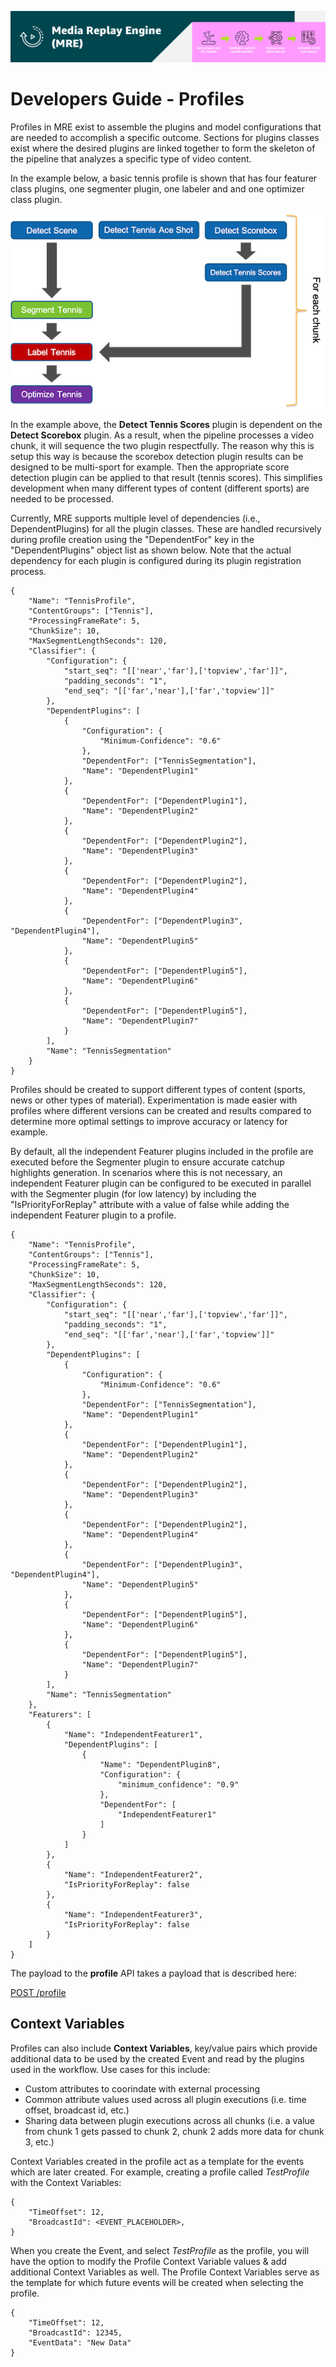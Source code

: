 [![Header](../assets/images/mre-header-1.png)](../../MRE-Developer-Guide.md)

# Developers Guide - Profiles

Profiles in MRE exist to assemble the plugins and model configurations that are needed to accomplish a specific outcome. Sections for plugins classes exist where the desired plugins are linked together to form the skeleton of the pipeline that analyzes a specific type of video content.

In the example below, a basic tennis profile is shown that has four featurer class plugins, one segmenter plugin, one labeler and and one optimizer class plugin.  

![profile-example](../assets/images/devguide-profile-example.png)

In the example above, the **Detect Tennis Scores** plugin is dependent on the **Detect Scorebox** plugin. As a result, when the pipeline processes a video chunk, it will sequence the two plugin respectfully. The reason why this is setup this way is because the scorebox detection plugin results can be designed to be multi-sport for example. Then the appropriate score detection plugin can be applied to that result (tennis scores). This simplifies development when many different types of content (different sports) are needed to be processed.

Currently, MRE supports multiple level of dependencies (i.e., DependentPlugins) for all the plugin classes. These are handled recursively during profile creation using the "DependentFor" key in the "DependentPlugins" object list as shown below. Note that the actual dependency for each plugin is configured during its plugin registration process.

```
{
    "Name": "TennisProfile",
    "ContentGroups": ["Tennis"],
	"ProcessingFrameRate": 5,
	"ChunkSize": 10,
	"MaxSegmentLengthSeconds": 120,
	"Classifier": {
		"Configuration": {
			"start_seq": "[['near','far'],['topview','far']]",
			"padding_seconds": "1",
			"end_seq": "[['far','near'],['far','topview']]"
		},
		"DependentPlugins": [
			{
				"Configuration": {
					"Minimum-Confidence": "0.6"
				},
				"DependentFor": ["TennisSegmentation"],
				"Name": "DependentPlugin1"
			},
			{
				"DependentFor": ["DependentPlugin1"],
				"Name": "DependentPlugin2"
			},
			{
				"DependentFor": ["DependentPlugin2"],
				"Name": "DependentPlugin3"
			},
			{
				"DependentFor": ["DependentPlugin2"],
				"Name": "DependentPlugin4"
			},
			{
				"DependentFor": ["DependentPlugin3", "DependentPlugin4"],
				"Name": "DependentPlugin5"
			},
			{
				"DependentFor": ["DependentPlugin5"],
				"Name": "DependentPlugin6"
			},
			{
				"DependentFor": ["DependentPlugin5"],
				"Name": "DependentPlugin7"
			}
		],
		"Name": "TennisSegmentation"
	}
}
```

Profiles should be created to support different types of content (sports, news or other types of material). Experimentation is made easier with profiles where different versions can be created and results compared to determine more optimal settings to improve accuracy or latency for example.

By default, all the independent Featurer plugins included in the profile are executed before the Segmenter plugin to ensure accurate catchup highlights generation. In scenarios where this is not necessary, an independent Featurer plugin can be configured to be executed in parallel with the Segmenter plugin (for low latency) by including the "IsPriorityForReplay" attribute with a value of false while adding the independent Featurer plugin to a profile.

```
{
    "Name": "TennisProfile",
    "ContentGroups": ["Tennis"],
	"ProcessingFrameRate": 5,
	"ChunkSize": 10,
	"MaxSegmentLengthSeconds": 120,
	"Classifier": {
		"Configuration": {
			"start_seq": "[['near','far'],['topview','far']]",
			"padding_seconds": "1",
			"end_seq": "[['far','near'],['far','topview']]"
		},
		"DependentPlugins": [
			{
				"Configuration": {
					"Minimum-Confidence": "0.6"
				},
				"DependentFor": ["TennisSegmentation"],
				"Name": "DependentPlugin1"
			},
			{
				"DependentFor": ["DependentPlugin1"],
				"Name": "DependentPlugin2"
			},
			{
				"DependentFor": ["DependentPlugin2"],
				"Name": "DependentPlugin3"
			},
			{
				"DependentFor": ["DependentPlugin2"],
				"Name": "DependentPlugin4"
			},
			{
				"DependentFor": ["DependentPlugin3", "DependentPlugin4"],
				"Name": "DependentPlugin5"
			},
			{
				"DependentFor": ["DependentPlugin5"],
				"Name": "DependentPlugin6"
			},
			{
				"DependentFor": ["DependentPlugin5"],
				"Name": "DependentPlugin7"
			}
		],
		"Name": "TennisSegmentation"
	},
	"Featurers": [
		{
			"Name": "IndependentFeaturer1",
			"DependentPlugins": [
				{
					"Name": "DependentPlugin8",
					"Configuration": {
						"minimum_confidence": "0.9"
					},
					"DependentFor": [
						"IndependentFeaturer1"
					]
				}
			]
		},
		{
			"Name": "IndependentFeaturer2",
			"IsPriorityForReplay": false
		},
		{
			"Name": "IndependentFeaturer3",
			"IsPriorityForReplay": false
		}
	]
}
```
The payload to the **profile** API takes a payload that is described here:

[POST /profile](https://htmlpreview.github.io/?https://github.com/awslabs/aws-media-replay-engine/blob/main/docs/source/output/api/controlplane-profile.html#create-profile)

## Context Variables

Profiles can also include **Context Variables**, key/value pairs which provide additional data to be used by the created Event and read by the plugins used in the workflow. Use cases for this include:

- Custom attributes to coorindate with external processing
- Common attribute values used across all plugin executions (i.e. time offset, broadcast id, etc.)
- Sharing data between plugin executions across all chunks (i.e. a value from chunk 1 gets passed to chunk 2, chunk 2 adds more data for chunk 3, etc.)

Context Variables created in the profile act as a template for the events which are later created. For example, creating a profile called *TestProfile* with the Context Variables:

```
{
	"TimeOffset": 12,
	"BroadcastId": <EVENT_PLACEHOLDER>,
}
```

When you create the Event, and select *TestProfile* as the profile, you will have the option to modify the Profile Context Variable values & add additional Context Variables as well. The Profile Context Variables serve as the template for which future events will be created when selecting the profile.

```
{
	"TimeOffset": 12,
	"BroadcastId": 12345,
	"EventData": "New Data"
}
```